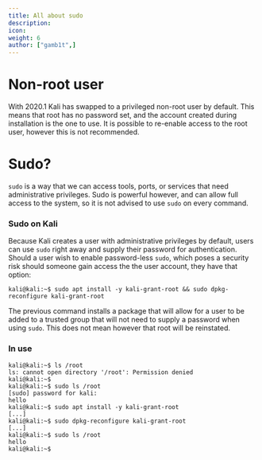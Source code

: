 ```yaml
---
title: All about sudo
description:
icon:
weight: 6
author: ["gamb1t",]
---
```


# Non-root user

With 2020.1 Kali has swapped to a privileged non-root user by default. This means that root has no password set, and the account created during installation is the one to use. It is possible to re-enable access to the root user, however this is not recommended.

# Sudo?

`sudo` is a way that we can access tools, ports, or services that need administrative privileges. Sudo is powerful however, and can allow full access to the system, so it is not advised to use `sudo` on every command.

### Sudo on Kali

Because Kali creates a user with administrative privileges by default, users can use `sudo` right away and supply their password for authentication. Should a user wish to enable password-less `sudo`, which poses a security risk should someone gain access the the user account, they have that option:

```console
kali@kali:~$ sudo apt install -y kali-grant-root && sudo dpkg-reconfigure kali-grant-root
```

The previous command installs a package that will allow for a user to be added to a trusted group that will not need to supply a password when using `sudo`. This does not mean however that root will be reinstated.

### In use

```console
kali@kali:~$ ls /root
ls: cannot open directory '/root': Permission denied
kali@kali:~$
kali@kali:~$ sudo ls /root
[sudo] password for kali:
hello
kali@kali:~$ sudo apt install -y kali-grant-root
[...]
kali@kali:~$ sudo dpkg-reconfigure kali-grant-root
[...]
kali@kali:~$ sudo ls /root
hello
kali@kali:~$
```
